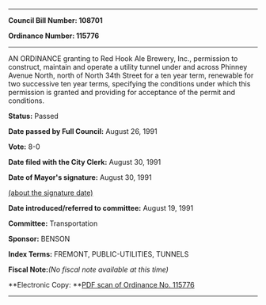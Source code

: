 

********

**Council Bill Number: 108701**
   
**Ordinance Number: 115776**
********

 AN ORDINANCE granting to Red Hook Ale Brewery, Inc., permission to construct, maintain and operate a utility tunnel under and across Phinney Avenue North, north of North 34th Street for a ten year term, renewable for two successive ten year terms, specifying the conditions under which this permission is granted and providing for acceptance of the permit and conditions.

**Status:** Passed
   
**Date passed by Full Council:** August 26, 1991
   
**Vote:** 8-0
   
**Date filed with the City Clerk:** August 30, 1991
   
**Date of Mayor's signature:** August 30, 1991
   
[(about the signature date)](/~public/approvaldate.htm)
   
   
   
**Date introduced/referred to committee:** August 19, 1991
   
**Committee:** Transportation
   
**Sponsor:** BENSON
   
   
**Index Terms:** FREMONT, PUBLIC-UTILITIES, TUNNELS

**Fiscal Note:**_(No fiscal note available at this time)_

**Electronic Copy: **[PDF scan of Ordinance No. 115776](/~archives/Ordinances/Ord_115776.pdf)

********

